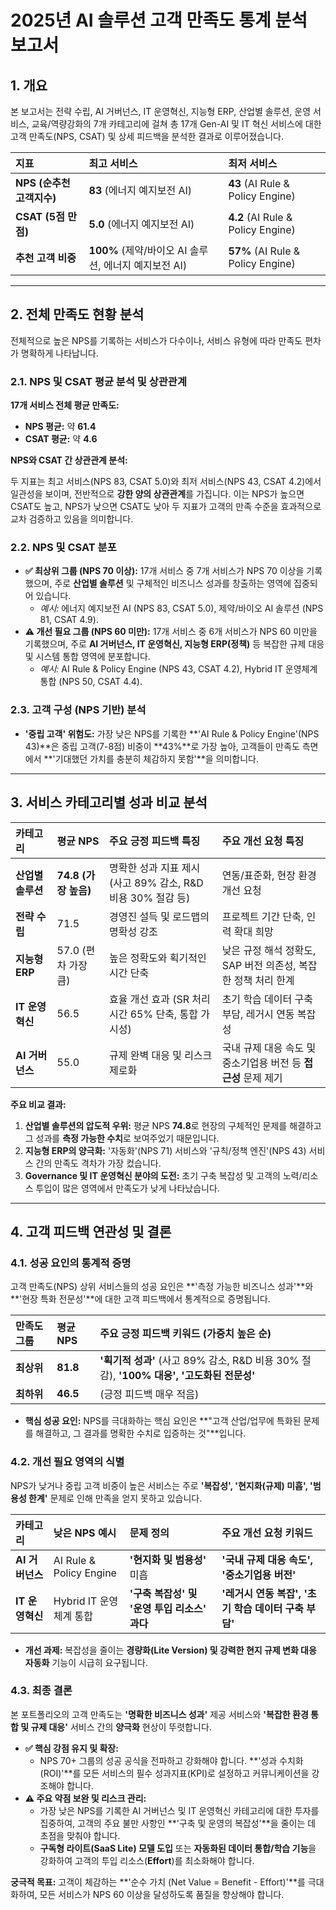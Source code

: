 # 2025년 AI 솔루션 고객 만족도 통계 분석 보고서


## 1. 개요

본 보고서는 전략 수립, AI 거버넌스, IT 운영혁신, 지능형 ERP, 산업별 솔루션, 운영 서비스, 교육/역량강화의 7개 카테고리에 걸쳐 총 17개 Gen-AI 및 IT 혁신 서비스에 대한 고객 만족도(NPS, CSAT) 및 상세 피드백을 분석한 결과로 이루어졌습니다.

| 지표 | 최고 서비스 | 최저 서비스 |
| :--- | :--- | :--- |
| **NPS (순추천고객지수)** | **83** (에너지 예지보전 AI) | **43** (AI Rule & Policy Engine) |
| **CSAT (5점 만점)** | **5.0** (에너지 예지보전 AI) | **4.2** (AI Rule & Policy Engine) |
| **추천 고객 비중** | **100%** (제약/바이오 AI 솔루션, 에너지 예지보전 AI) | **57%** (AI Rule & Policy Engine) |

---

## 2. 전체 만족도 현황 분석

전체적으로 높은 NPS를 기록하는 서비스가 다수이나, 서비스 유형에 따라 만족도 편차가 명확하게 나타납니다.

### 2.1. NPS 및 CSAT 평균 분석 및 상관관계

**17개 서비스 전체 평균 만족도:**

* **NPS 평균:** 약 **61.4**
* **CSAT 평균:** 약 **4.6**

**NPS와 CSAT 간 상관관계 분석:**

두 지표는 최고 서비스(NPS 83, CSAT 5.0)와 최저 서비스(NPS 43, CSAT 4.2)에서 일관성을 보이며, 전반적으로 **강한 양의 상관관계**를 가집니다. 이는 NPS가 높으면 CSAT도 높고, NPS가 낮으면 CSAT도 낮아 두 지표가 고객의 만족 수준을 효과적으로 교차 검증하고 있음을 의미합니다.

### 2.2. NPS 및 CSAT 분포

* **✅ 최상위 그룹 (NPS 70 이상):** 17개 서비스 중 7개 서비스가 NPS 70 이상을 기록했으며, 주로 **산업별 솔루션** 및 구체적인 비즈니스 성과를 창출하는 영역에 집중되어 있습니다.
    * *예시:* 에너지 예지보전 AI (NPS 83, CSAT 5.0), 제약/바이오 AI 솔루션 (NPS 81, CSAT 4.9).
* **⚠️ 개선 필요 그룹 (NPS 60 미만):** 17개 서비스 중 6개 서비스가 NPS 60 미만을 기록했으며, 주로 **AI 거버넌스, IT 운영혁신, 지능형 ERP(정책)** 등 복잡한 규제 대응 및 시스템 통합 영역에 분포합니다.
    * *예시:* AI Rule & Policy Engine (NPS 43, CSAT 4.2), Hybrid IT 운영체계 통합 (NPS 50, CSAT 4.4).

### 2.3. 고객 구성 (NPS 기반) 분석

* **'중립 고객' 위험도:** 가장 낮은 NPS를 기록한 **'AI Rule & Policy Engine'(NPS 43)**은 중립 고객(7-8점) 비중이 **43%**로 가장 높아, 고객들이 만족도 측면에서 **'기대했던 가치를 충분히 체감하지 못함'**을 의미합니다.

---

## 3. 서비스 카테고리별 성과 비교 분석

| 카테고리 | 평균 NPS | 주요 긍정 피드백 특징 | 주요 개선 요청 특징 |
| :--- | :--- | :--- | :--- |
| **산업별 솔루션** | **74.8 (가장 높음)** | 명확한 성과 지표 제시 (사고 89% 감소, R&D 비용 30% 절감 등) | 연동/표준화, 현장 환경 개선 요청 |
| **전략 수립** | 71.5 | 경영진 설득 및 로드맵의 명확성 강조 | 프로젝트 기간 단축, 인력 확대 희망 |
| **지능형 ERP** | 57.0 (편차 가장 큼) | 높은 정확도와 획기적인 시간 단축 | 낮은 규정 해석 정확도, SAP 버전 의존성, 복잡한 정책 처리 한계 |
| **IT 운영혁신** | 56.5 | 효율 개선 효과 (SR 처리시간 65% 단축, 통합 가시성) | 초기 학습 데이터 구축 부담, 레거시 연동 복잡성 |
| **AI 거버넌스** | 55.0 | 규제 완벽 대응 및 리스크 제로화 | 국내 규제 대응 속도 및 중소기업용 버전 등 **접근성** 문제 제기 |

**주요 비교 결과:**

1.  **산업별 솔루션의 압도적 우위:** 평균 NPS **74.8**로 현장의 구체적인 문제를 해결하고 그 성과를 **측정 가능한 수치**로 보여주었기 때문입니다.
2.  **지능형 ERP의 양극화:** '자동화'(NPS 71) 서비스와 '규칙/정책 엔진'(NPS 43) 서비스 간의 만족도 격차가 가장 컸습니다.
3.  **Governance 및 IT 운영혁신 분야의 도전:** 초기 구축 복잡성 및 고객의 노력/리소스 투입이 많은 영역에서 만족도가 낮게 나타났습니다.

---

## 4. 고객 피드백 연관성 및 결론

### 4.1. 성공 요인의 통계적 증명

고객 만족도(NPS) 상위 서비스들의 성공 요인은 **'측정 가능한 비즈니스 성과'**와 **'현장 특화 전문성'**에 대한 고객 피드백에서 통계적으로 증명됩니다.

| 만족도 그룹 | 평균 NPS | 주요 긍정 피드백 키워드 (가중치 높은 순) |
| :--- | :--- | :--- |
| **최상위** | **81.8** | **'획기적 성과'** (사고 89% 감소, R&D 비용 30% 절감), **'100% 대응', '고도화된 전문성'** |
| **최하위** | **46.5** | (긍정 피드백 매우 적음) |

* **핵심 성공 요인:** NPS를 극대화하는 핵심 요인은 **"고객 산업/업무에 특화된 문제를 해결하고, 그 결과를 명확한 수치로 입증하는 것"**입니다.

### 4.2. 개선 필요 영역의 식별

NPS가 낮거나 중립 고객 비중이 높은 서비스는 주로 **'복잡성', '현지화(규제) 미흡', '범용성 한계'** 문제로 인해 만족을 얻지 못하고 있습니다.

| 카테고리 | 낮은 NPS 예시 | 문제 정의 | 주요 개선 요청 키워드 |
| :--- | :--- | :--- | :--- |
| **AI 거버넌스** | AI Rule & Policy Engine | **'현지화 및 범용성'** 미흡 | **'국내 규제 대응 속도', '중소기업용 버전'** |
| **IT 운영혁신** | Hybrid IT 운영체계 통합 | **'구축 복잡성' 및 '운영 투입 리소스' 과다** | **'레거시 연동 복잡', '초기 학습 데이터 구축 부담'** |

* **개선 과제:** 복잡성을 줄이는 **경량화(Lite Version) 및 강력한 현지 규제 변화 대응 자동화** 기능이 시급히 요구됩니다.

### 4.3. 최종 결론

본 포트폴리오의 고객 만족도는 **'명확한 비즈니스 성과'** 제공 서비스와 **'복잡한 환경 통합 및 규제 대응'** 서비스 간의 **양극화** 현상이 뚜렷합니다.

* **✅ 핵심 강점 유지 및 확장:**
    * NPS 70+ 그룹의 성공 공식을 전파하고 강화해야 합니다. **'성과 수치화(ROI)'**를 모든 서비스의 필수 성과지표(KPI)로 설정하고 커뮤니케이션을 강조해야 합니다.
* **⚠️ 주요 약점 보완 및 리스크 관리:**
    * 가장 낮은 NPS를 기록한 AI 거버넌스 및 IT 운영혁신 카테고리에 대한 투자를 집중하여, 고객의 주요 불만 사항인 **'구축 및 운영의 복잡성'**을 줄이는 데 초점을 맞춰야 합니다.
    * **구독형 라이트(SaaS Lite) 모델 도입** 또는 **자동화된 데이터 통합/학습 기능**을 강화하여 고객의 투입 리소스(**Effort**)를 최소화해야 합니다.

**궁극적 목표:** 고객이 체감하는 **'순수 가치 (Net Value = Benefit - Effort)'**를 극대화하여, 모든 서비스가 NPS 60 이상을 달성하도록 품질을 향상해야 합니다.

